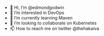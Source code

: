 - 👋 Hi, I’m @edmondgodwin
- 👀 I’m interested in DevOps
- 🌱 I’m currently learning Maven
- 💞️ I’m looking to collaborate on Kubernetes
- 📫 How to reach me on twitter @thehakaiva

<!---
edmondgodwin/edmondgodwin is a ✨ special ✨ repository because its `README.md` (this file) appears on your GitHub profile.
You can click the Preview link to take a look at your changes.
--->
